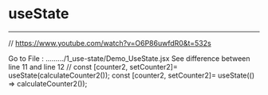 # useState
-----------
// https://www.youtube.com/watch?v=O6P86uwfdR0&t=532s

Go to File : ........./1_use-state/Demo_UseState.jsx
See difference between line 11 and line 12
// const [counter2, setCounter2]= useState(calculateCounter2());
   const [counter2, setCounter2]= useState(() => calculateCounter2());


